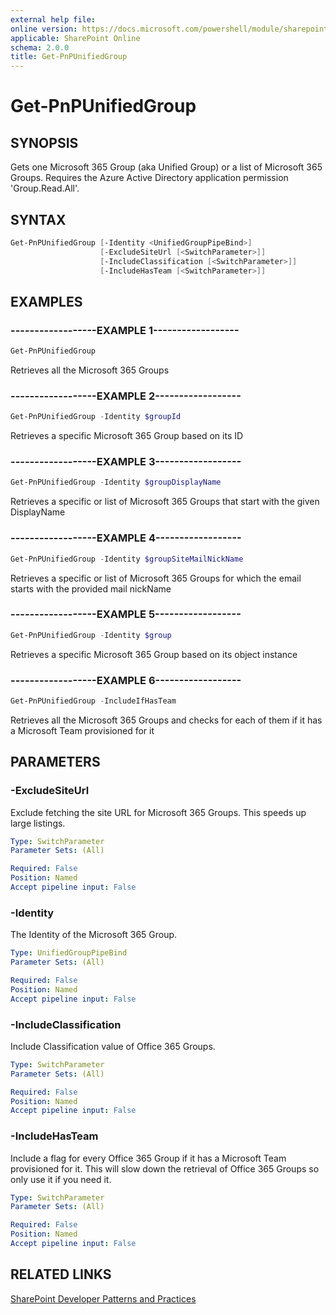 ```yaml
---
external help file:
online version: https://docs.microsoft.com/powershell/module/sharepoint-pnp/get-pnpunifiedgroup
applicable: SharePoint Online
schema: 2.0.0
title: Get-PnPUnifiedGroup
---
```


# Get-PnPUnifiedGroup

## SYNOPSIS
Gets one Microsoft 365 Group (aka Unified Group) or a list of Microsoft 365 Groups. Requires the Azure Active Directory application permission 'Group.Read.All'.

## SYNTAX 

```powershell
Get-PnPUnifiedGroup [-Identity <UnifiedGroupPipeBind>]
                    [-ExcludeSiteUrl [<SwitchParameter>]]
                    [-IncludeClassification [<SwitchParameter>]]
                    [-IncludeHasTeam [<SwitchParameter>]]
```

## EXAMPLES

### ------------------EXAMPLE 1------------------
```powershell
Get-PnPUnifiedGroup
```

Retrieves all the Microsoft 365 Groups

### ------------------EXAMPLE 2------------------
```powershell
Get-PnPUnifiedGroup -Identity $groupId
```

Retrieves a specific Microsoft 365 Group based on its ID

### ------------------EXAMPLE 3------------------
```powershell
Get-PnPUnifiedGroup -Identity $groupDisplayName
```

Retrieves a specific or list of Microsoft 365 Groups that start with the given DisplayName

### ------------------EXAMPLE 4------------------
```powershell
Get-PnPUnifiedGroup -Identity $groupSiteMailNickName
```

Retrieves a specific or list of Microsoft 365 Groups for which the email starts with the provided mail nickName

### ------------------EXAMPLE 5------------------
```powershell
Get-PnPUnifiedGroup -Identity $group
```

Retrieves a specific Microsoft 365 Group based on its object instance

### ------------------EXAMPLE 6------------------
```powershell
Get-PnPUnifiedGroup -IncludeIfHasTeam
```

Retrieves all the Microsoft 365 Groups and checks for each of them if it has a Microsoft Team provisioned for it

## PARAMETERS

### -ExcludeSiteUrl
Exclude fetching the site URL for Microsoft 365 Groups. This speeds up large listings.

```yaml
Type: SwitchParameter
Parameter Sets: (All)

Required: False
Position: Named
Accept pipeline input: False
```

### -Identity
The Identity of the Microsoft 365 Group.

```yaml
Type: UnifiedGroupPipeBind
Parameter Sets: (All)

Required: False
Position: Named
Accept pipeline input: False
```

### -IncludeClassification
Include Classification value of Office 365 Groups.

```yaml
Type: SwitchParameter
Parameter Sets: (All)

Required: False
Position: Named
Accept pipeline input: False
```

### -IncludeHasTeam
Include a flag for every Office 365 Group if it has a Microsoft Team provisioned for it. This will slow down the retrieval of Office 365 Groups so only use it if you need it.

```yaml
Type: SwitchParameter
Parameter Sets: (All)

Required: False
Position: Named
Accept pipeline input: False
```

## RELATED LINKS

[SharePoint Developer Patterns and Practices](https://aka.ms/sppnp)

